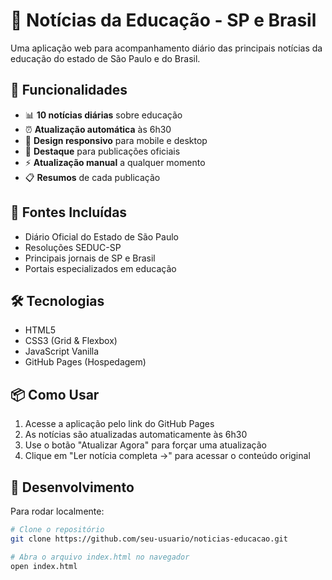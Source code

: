 # 📰 Notícias da Educação - SP e Brasil

Uma aplicação web para acompanhamento diário das principais notícias da educação do estado de São Paulo e do Brasil.

## 🚀 Funcionalidades

- 📊 **10 notícias diárias** sobre educação
- ⏰ **Atualização automática** às 6h30
- 📱 **Design responsivo** para mobile e desktop
- 🔔 **Destaque** para publicações oficiais
- ⚡ **Atualização manual** a qualquer momento
- 📋 **Resumos** de cada publicação

## 🎯 Fontes Incluídas

- Diário Oficial do Estado de São Paulo
- Resoluções SEDUC-SP
- Principais jornais de SP e Brasil
- Portais especializados em educação

## 🛠️ Tecnologias

- HTML5
- CSS3 (Grid & Flexbox)
- JavaScript Vanilla
- GitHub Pages (Hospedagem)

## 📦 Como Usar

1. Acesse a aplicação pelo link do GitHub Pages
2. As notícias são atualizadas automaticamente às 6h30
3. Use o botão "Atualizar Agora" para forçar uma atualização
4. Clique em "Ler notícia completa →" para acessar o conteúdo original

## 🔧 Desenvolvimento

Para rodar localmente:

```bash
# Clone o repositório
git clone https://github.com/seu-usuario/noticias-educacao.git

# Abra o arquivo index.html no navegador
open index.html
